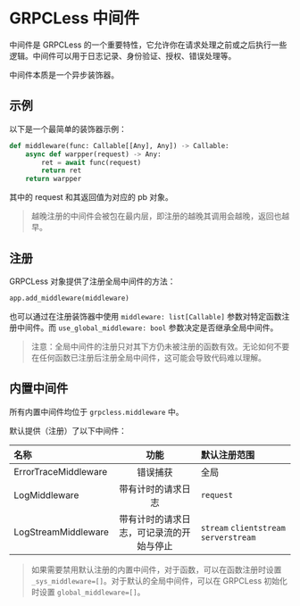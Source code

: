# GRPCLess 中间件

中间件是 GRPCLess 的一个重要特性，它允许你在请求处理之前或之后执行一些逻辑。中间件可以用于日志记录、身份验证、授权、错误处理等。

中间件本质是一个异步装饰器。

## 示例

以下是一个最简单的装饰器示例：

```python
def middleware(func: Callable[[Any], Any]) -> Callable:
    async def warpper(request) -> Any:
        ret = await func(request)
        return ret
    return warpper
```

其中的 request 和其返回值为对应的 pb 对象。

> 越晚注册的中间件会被包在最内层，即注册的越晚其调用会越晚，返回也越早。

## 注册

GRPCLess 对象提供了注册全局中间件的方法：

```python
app.add_middleware(middleware)
```

也可以通过在注册装饰器中使用 `middleware: list[Callable]` 参数对特定函数注册中间件。而 `use_global_middleware: bool` 参数决定是否继承全局中间件。

> 注意：全局中间件的注册只对其下方仍未被注册的函数有效。无论如何不要在任何函数已注册后注册全局中间件，这可能会导致代码难以理解。

## 内置中间件

所有内置中间件均位于 `grpcless.middleware` 中。

默认提供（注册）了以下中间件：

| 名称 | 功能 | 默认注册范围 |
| :-- | :-: | :-- |
| ErrorTraceMiddleware | 错误捕获 | 全局 |
| LogMiddleware | 带有计时的请求日志 | `request` |
| LogStreamMiddleware | 带有计时的请求日志，可记录流的开始与停止 | `stream` `clientstream` `serverstream` |

> 如果需要禁用默认注册的内置中间件，对于函数，可以在函数注册时设置 `_sys_middleware=[]`。对于默认的全局中间件，可以在 GRPCLess 初始化时设置 `global_middleware=[]`。
